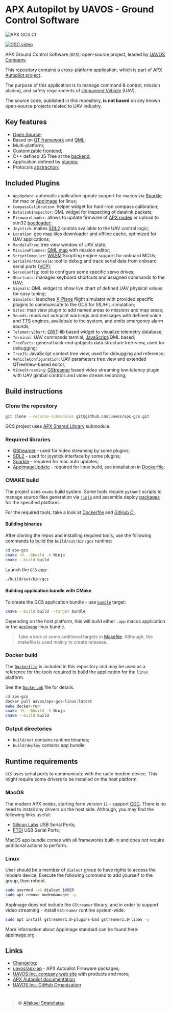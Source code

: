 # APX Autopilot by UAVOS - Ground Control Software

![APX GCS CI](https://github.com/uavos/apx-gcs/workflows/APX%20GCS%20CI/badge.svg)

[![GSC video](http://img.youtube.com/vi/CSPNkGZuP8M/0.jpg)](https://youtu.be/CSPNkGZuP8M)

APX Ground Control Software (`GCS`): open-source project, leaded by [UAVOS Company](http://uavos.com).

This repository contains a cross-platform application, which is part of [APX Autopilot project](http://docs.uavos.com).

The purpose of this application is to manage command & control, mission planing, and safety requirements of [Unmanned Vehicle](https://en.wikipedia.org/wiki/UAV) (UAV).

The source code, published in this repository, **is not based** on any known open-source projects related to UAV industry.

## Key features

- [Open Source](https://github.com/uavos/apx-gcs/blob/main/LICENSE);
- Based on [QT framework](https://www.qt.io) and [QML](https://en.wikipedia.org/wiki/QML);
- Multi-platform;
- Customizable [frontend](https://github.com/uavos/apx-gcs/blob/main/src/main/qml/Apx/Application/GroundControl.qml);
- C++ defined JS Tree at the [backend](https://github.com/uavos/apx-gcs/tree/main/src/lib/ApxCore/Fact);
- Application defined by [plugins](https://github.com/uavos/apx-gcs/tree/main/src/Plugins);
- Protocols [abstraction](https://github.com/uavos/apx-gcs/tree/main/src/lib/ApxData/Protocols);

## Included Plugins

- `AppUpdate`: automatic application update support for macos via [Sparkle](https://sparkle-project.org/) for mac or [AppImage](https://appimage.org) for linux;
- `CompassCalibration`: helper widget for hard-iron compass calibration;
- `DatalinkInspector`: QML widget for inspecting of datalink packets;
- `FirmwareLoader`: allows to update firmware of [APX nodes](http://docs.uavos.com/hw/index.html) or upload to stm32 [bootloader](https://www.st.com/resource/en/application_note/cd00264342-usart-protocol-used-in-the-stm32-bootloader-stmicroelectronics.pdf);
- `Joystick`: makes [SDL2](https://www.libsdl.org) contols available to the UAV control logic;
- `Location`: geo map tiles downloader and offline cache, optimized for UAV applications;
- `MandalaTree`: tree view window of UAV state;
- `MissionPlanner`: [QML map](https://doc.qt.io/qt-5/qml-qtlocation-map.html) with mission editor;
- `ScriptCompiler`: [WASM](https://webassembly.org) Scripting engine support for onboard MCUs;
- `SerialPortConsole`: tool to debug and trace serial data from onboard serial ports ([VCP](http://docs.uavos.com/fw/conf/serial.html));
- `ServoConfig`: tool to configure some specific servo drives;
- `Shortcuts`: manages keyboard shortcuts and assigned commands to the UAV;
- `Signals`: QML widget to show live chart of defined UAV physical values for easy tuning;
- `Simulator`: launches [X-Plane](https://www.x-plane.com) flight simulator with provided specific plugins to communicate to the GCS for SIL/HIL simulation;
- `Sites`: map view plugin to add named areas to missions and map areas;
- `Sounds`: reads out autopilot warnings and messages with defined voice and [TTS](https://en.wikipedia.org/wiki/Speech_synthesis) engines, availebale to the system, and emits emergency alarm sounds;
- `TelemetryChart`: [QWT](https://qwt.sourceforge.io)-lib based widget to visualize telemetry database;
- `Terminal`: UAV commands termial, [JavaScript](https://wiki.qt.io/JavaScript)/QML based;
- `TreeFacts`: general back-end qobjects data structure tree-view, used for debugging;
- `TreeJS`: JavaScript context tree view, used for debugging and reference;
- `VehicleConfiguration`: UAV parameters tree view and extended QTreeView-based editor;
- `VideoStreaming`: [GStreamer](https://gstreamer.freedesktop.org) based video streaming low-latency plugin with UAV gimbal controls and video stream recording;


## Build instructions

### Clone the repository

```bash
git clone --recurse-submodules git@github.com:uavos/apx-gcs.git
```

GCS project uses [APX Shared Library](https://github.com/uavos/apx-lib) submodule.

### Required libraries

- [GStreamer](https://gstreamer.freedesktop.org) - used for video streaming by some plugins;
- [SDL2](https://www.libsdl.org) - used for joystick interface by some plugins;
- [Sparkle](https://sparkle-project.org/) - required for mac auto updates;
- [AppImageUpdate](https://github.com/AppImage/AppImageUpdate) - required for linux build, see installation in [Dockerfile](https://github.com/uavos/apx-gcs/blob/main/Dockerfile);

### CMAKE build

The project uses `cmake` build system. Some tools require `python3` scripts to manage source files generation via [`jinja`](https://jinja.palletsprojects.com) and assemble deploy [packages](https://github.com/uavos/apx-gcs/blob/main/cmake/apx_gcs_deploy.cmake) for the specified platform.

For the required tools, take a look at [Dockerfile](https://github.com/uavos/apx-gcs/blob/main/Dockerfile) and [GitHub CI](https://github.com/uavos/apx-gcs/blob/main/.github/workflows/apx-gcs-release.yml).


#### Building binaries

After cloning the repos and installing required tools, use the following commands to build the `build/out/bin/gcs` runtime:

```bash
cd apx-gcs
cmake -H. -Bbuild -G Ninja
cmake --build build
```

Launch the `GCS` app:

```bash
./build/out/bin/gcs
```

#### Building application bundle with CMake

To create the GCS application bundle - use [`bundle`](https://github.com/uavos/apx-gcs/blob/main/cmake/apx_gcs_deploy.cmake) target:

```bash
cmake --build build --target bundle
```

Depending on the host platform, this will build either `.app` macos application or the [`AppImage`](https://appimage.org) linux bundle.

>Take a look at some additional targets in [Makefile](https://github.com/uavos/apx-gcs/blob/main/Makefile). Although, the makefile is used mainly to create releases.

### Docker build

The [`Dockerfile`](https://github.com/uavos/apx-gcs/blob/main/Dockerfile) is included in this repository and may be used as a reference for the tools required to build the application for the `linux` platform.

See the [`Docker.mk`](https://github.com/uavos/apx-gcs/blob/main/Docker.mk) file for details.

```bash
cd apx-gcs
docker pull uavos/apx-gcs-linux:latest
make docker-run
cmake -H. -Bbuild -G Ninja
cmake --build build
```

### Output directories

- `build/out` contains runtime binaries;
- `build/deploy` contains app bundle;

## Runtime requirements

`GCS` uses serial ports to communicate with the radio modem device. This might require some drivers to be installed on the host platform.

### MacOS

The modern APX nodes, starting form version `11` - support [CDC](https://en.wikipedia.org/wiki/USB_communications_device_class). There is no need to install any drivers on the host side. Although, you may find the following links useful:

- [Silicon Labs](https://www.silabs.com/products/development-tools/software/usb-to-uart-bridge-vcp-drivers) USB Serial Ports;
- [FTDI](https://www.ftdichip.com/Drivers/VCP.htm) USB Serial Ports;

MacOS app bundle comes with all frameworks built-in and does not require additional actions to perform.

### Linux

User should be a member of `dialout` group to have rights to access the modem device. Execute the following command to add yourself to the group, then reboot.

```bash
sudo usermod -aG dialout $USER
sudo apt remove modemmanager -y
```

AppImage does not include the `GStreamer` library, and in order to support video streaming - install `GStreamer` runtime system-wide:

```bash
sudo apt install gstreamer1.0-plugins-bad gstreamer1.0-libav -y
```

More information about AppImage standard can be found here: [appimage.org](https://appimage.org)

## Links

- [Changelog](https://uavos.github.io/apx-gcs/CHANGELOG.html);
- [uavos/apx-ap](https://github.com/uavos/apx-ap) - APX Autopilot Firmware packages;
- [UAVOS Inc. company web site](http://uavos.com) with products and more;
- [APX Autopilot documentation](http://docs.uavos.com)
- [UAVOS Inc. GitHub Organization](https://github.com/uavos)

#   

>&copy; [Aliaksei Stratsilatau](https://github.com/uavinda)
